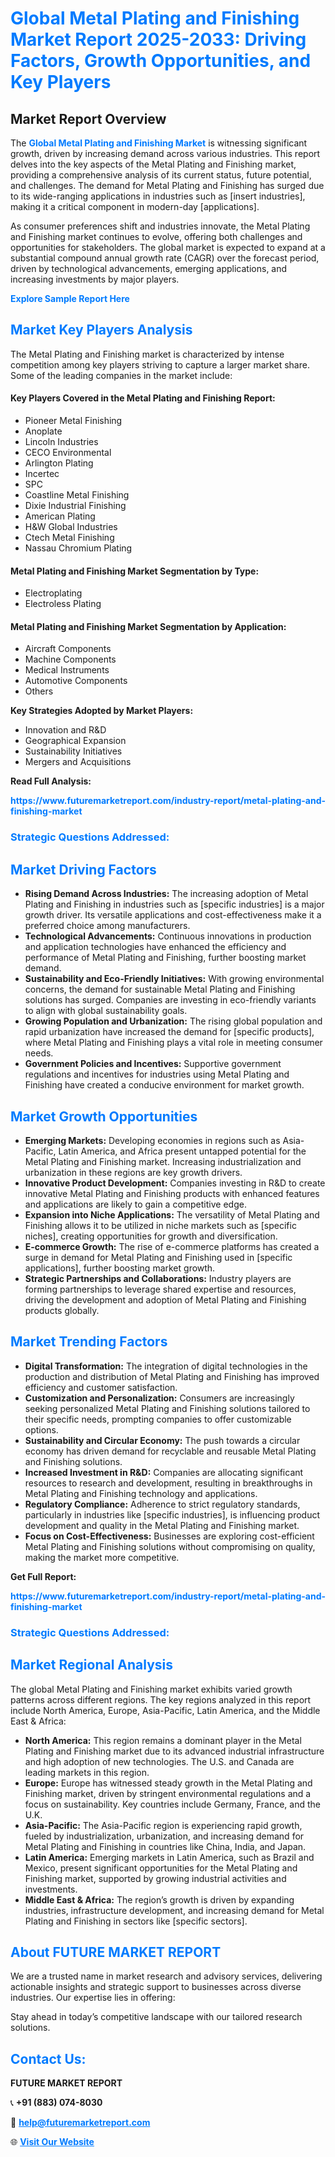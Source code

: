 <h1 style="color: #007BFF;">Global Metal Plating and Finishing Market Report 2025-2033: Driving Factors, Growth Opportunities, and Key Players</h1>

<section id="overview">
<h2>Market Report Overview</h2>
<p>The <a href="https://www.futuremarketreport.com/industry-report/metal-plating-and-finishing-market" style="color: #007BFF; text-decoration: none;"><strong>Global Metal Plating and Finishing Market</strong></a> is witnessing significant growth, driven by increasing demand across various industries. This report delves into the key aspects of the Metal Plating and Finishing market, providing a comprehensive analysis of its current status, future potential, and challenges. The demand for Metal Plating and Finishing has surged due to its wide-ranging applications in industries such as [insert industries], making it a critical component in modern-day [applications].</p>
<p>As consumer preferences shift and industries innovate, the Metal Plating and Finishing market continues to evolve, offering both challenges and opportunities for stakeholders. The global market is expected to expand at a substantial compound annual growth rate (CAGR) over the forecast period, driven by technological advancements, emerging applications, and increasing investments by major players.</p>
</section>

<section id="overview">
<p><a href="https://www.futuremarketreport.com/request-sample/reportId=26236" style="color: #007BFF; text-decoration: none;"><strong>Explore Sample Report Here</strong></a></p>
</section>

<section id="key-players">
<h2 style="color: #007BFF;">Market Key Players Analysis</h2>
<p>The Metal Plating and Finishing market is characterized by intense competition among key players striving to capture a larger market share. Some of the leading companies in the market include:</p>
<h4>Key Players Covered in the Metal Plating and Finishing Report:</h4>
<ul><li>Pioneer Metal Finishing</li><li>Anoplate</li><li>Lincoln Industries</li><li>CECO Environmental</li><li>Arlington Plating</li><li>Incertec</li><li>SPC</li><li>Coastline Metal Finishing</li><li>Dixie Industrial Finishing</li><li>American Plating</li><li>H&amp;W Global Industries</li><li>Ctech Metal Finishing</li><li>Nassau Chromium Plating</li></ul>
<h4>Metal Plating and Finishing Market Segmentation by Type:</h4>
<ul><li>Electroplating</li><li>Electroless Plating</li></ul>

<h4>Metal Plating and Finishing Market Segmentation by Application:</h4>
<ul><li>Aircraft Components</li><li>Machine Components</li><li>Medical Instruments</li><li>Automotive Components</li><li>Others</li></ul>
<p><strong>Key Strategies Adopted by Market Players:</strong></p>
<ul>
<li>Innovation and R&D</li>
<li>Geographical Expansion</li>
<li>Sustainability Initiatives</li>
<li>Mergers and Acquisitions</li>
</ul>
</section>

<section>
<p><strong>Read Full Analysis: </strong></p><a href="https://www.futuremarketreport.com/industry-report/metal-plating-and-finishing-market" style="color: #007BFF; text-decoration: none;"><strong>https://www.futuremarketreport.com/industry-report/metal-plating-and-finishing-market</strong></a>
<h3 style="color: #007BFF;">Strategic Questions Addressed:</h3>
</section>

<section id="driving-factors">
<h2 style="color: #007BFF;">Market Driving Factors</h2>
<ul>
<li><strong>Rising Demand Across Industries:</strong> The increasing adoption of Metal Plating and Finishing in industries such as [specific industries] is a major growth driver. Its versatile applications and cost-effectiveness make it a preferred choice among manufacturers.</li>
<li><strong>Technological Advancements:</strong> Continuous innovations in production and application technologies have enhanced the efficiency and performance of Metal Plating and Finishing, further boosting market demand.</li>
<li><strong>Sustainability and Eco-Friendly Initiatives:</strong> With growing environmental concerns, the demand for sustainable Metal Plating and Finishing solutions has surged. Companies are investing in eco-friendly variants to align with global sustainability goals.</li>
<li><strong>Growing Population and Urbanization:</strong> The rising global population and rapid urbanization have increased the demand for [specific products], where Metal Plating and Finishing plays a vital role in meeting consumer needs.</li>
<li><strong>Government Policies and Incentives:</strong> Supportive government regulations and incentives for industries using Metal Plating and Finishing have created a conducive environment for market growth.</li>
</ul>
</section>

<section id="growth-opportunities">
<h2 style="color: #007BFF;">Market Growth Opportunities</h2>
<ul>
<li><strong>Emerging Markets:</strong> Developing economies in regions such as Asia-Pacific, Latin America, and Africa present untapped potential for the Metal Plating and Finishing market. Increasing industrialization and urbanization in these regions are key growth drivers.</li>
<li><strong>Innovative Product Development:</strong> Companies investing in R&D to create innovative Metal Plating and Finishing products with enhanced features and applications are likely to gain a competitive edge.</li>
<li><strong>Expansion into Niche Applications:</strong> The versatility of Metal Plating and Finishing allows it to be utilized in niche markets such as [specific niches], creating opportunities for growth and diversification.</li>
<li><strong>E-commerce Growth:</strong> The rise of e-commerce platforms has created a surge in demand for Metal Plating and Finishing used in [specific applications], further boosting market growth.</li>
<li><strong>Strategic Partnerships and Collaborations:</strong> Industry players are forming partnerships to leverage shared expertise and resources, driving the development and adoption of Metal Plating and Finishing products globally.</li>
</ul>
</section>

<section id="trending-factors">
<h2 style="color: #007BFF;">Market Trending Factors</h2>
<ul>
<li><strong>Digital Transformation:</strong> The integration of digital technologies in the production and distribution of Metal Plating and Finishing has improved efficiency and customer satisfaction.</li>
<li><strong>Customization and Personalization:</strong> Consumers are increasingly seeking personalized Metal Plating and Finishing solutions tailored to their specific needs, prompting companies to offer customizable options.</li>
<li><strong>Sustainability and Circular Economy:</strong> The push towards a circular economy has driven demand for recyclable and reusable Metal Plating and Finishing solutions.</li>
<li><strong>Increased Investment in R&D:</strong> Companies are allocating significant resources to research and development, resulting in breakthroughs in Metal Plating and Finishing technology and applications.</li>
<li><strong>Regulatory Compliance:</strong> Adherence to strict regulatory standards, particularly in industries like [specific industries], is influencing product development and quality in the Metal Plating and Finishing market.</li>
<li><strong>Focus on Cost-Effectiveness:</strong> Businesses are exploring cost-efficient Metal Plating and Finishing solutions without compromising on quality, making the market more competitive.</li>
</ul>
</section>

<section>
<p><strong>Get Full Report: </strong></p><a href="https://www.futuremarketreport.com/industry-report/metal-plating-and-finishing-market" style="color: #007BFF; text-decoration: none;"><strong>https://www.futuremarketreport.com/industry-report/metal-plating-and-finishing-market</strong></a>
<h3 style="color: #007BFF;">Strategic Questions Addressed:</h3>
</section>


<section id="regional-analysis">
<h2 style="color: #007BFF;">Market Regional Analysis</h2>
<p>The global Metal Plating and Finishing market exhibits varied growth patterns across different regions. The key regions analyzed in this report include North America, Europe, Asia-Pacific, Latin America, and the Middle East & Africa:</p>
<ul>
<li><strong>North America:</strong> This region remains a dominant player in the Metal Plating and Finishing market due to its advanced industrial infrastructure and high adoption of new technologies. The U.S. and Canada are leading markets in this region.</li>
<li><strong>Europe:</strong> Europe has witnessed steady growth in the Metal Plating and Finishing market, driven by stringent environmental regulations and a focus on sustainability. Key countries include Germany, France, and the U.K.</li>
<li><strong>Asia-Pacific:</strong> The Asia-Pacific region is experiencing rapid growth, fueled by industrialization, urbanization, and increasing demand for Metal Plating and Finishing in countries like China, India, and Japan.</li>
<li><strong>Latin America:</strong> Emerging markets in Latin America, such as Brazil and Mexico, present significant opportunities for the Metal Plating and Finishing market, supported by growing industrial activities and investments.</li>
<li><strong>Middle East & Africa:</strong> The region’s growth is driven by expanding industries, infrastructure development, and increasing demand for Metal Plating and Finishing in sectors like [specific sectors].</li>
</ul>
</section>

<footer>
<h2 style="color: #007BFF;">About FUTURE MARKET REPORT</h2>
<p>We are a trusted name in market research and advisory services, delivering actionable insights and strategic support to businesses across diverse industries. Our expertise lies in offering:</p>

<p>Stay ahead in today’s competitive landscape with our tailored research solutions.</p>

<h2 style="color: #007BFF;">Contact Us:</h2>
<p><strong>FUTURE MARKET REPORT</strong></p>
<p>📞 <strong>+91 (883) 074-8030</strong></p>
<p>📧 <strong><a href="mailto:help@futuremarketreport.com" style="color: #007BFF;">help@futuremarketreport.com</a></strong></p>
<p>🌐 <strong><a href="https://www.futuremarketreport.com/" style="color: #007BFF;">Visit Our Website</a></strong></p>
</footer>